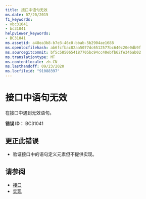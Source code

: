 ```yaml
---
title: 接口中语句无效
ms.date: 07/20/2015
f1_keywords:
- vbc31041
- bc31041
helpviewer_keywords:
- BC31041
ms.assetid: a48ea3b8-b7e3-46c0-bbab-5b2904ae1688
ms.openlocfilehash: ab6fcfbac82aa5077dc6512577bc640c20e0db9f
ms.sourcegitcommit: bf5c5850654187705bc94cc40ebfb62fe346ab02
ms.translationtype: MT
ms.contentlocale: zh-CN
ms.lasthandoff: 09/23/2020
ms.locfileid: "91088397"
---
```

# <a name="statement-is-not-valid-in-an-interface"></a>接口中语句无效

在接口中遇到无效语句。  
  
 **错误 ID：** BC31041  
  
## <a name="to-correct-this-error"></a>更正此错误  
  
- 验证接口中的语句定义元素但不提供实现。  
  
## <a name="see-also"></a>请参阅

- [接口](../programming-guide/language-features/interfaces/index.md)
- [实现](../language-reference/statements/implements-clause.md)

